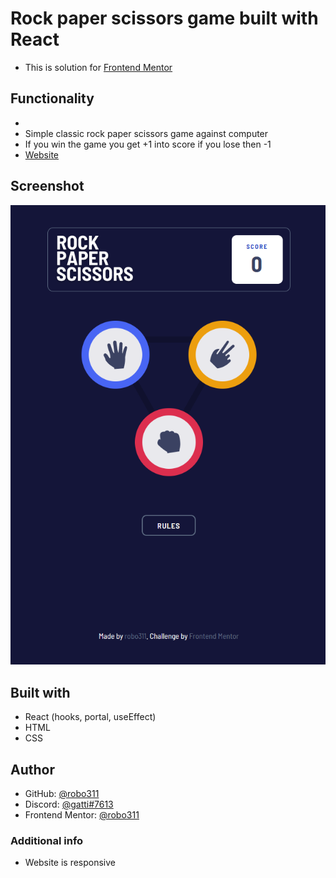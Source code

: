# Rock paper scissors game built with React

- This is solution for [Frontend Mentor](https://www.frontendmentor.io/challenges/rock-paper-scissors-game-pTgwgvgH) 

## Functionality

- 
- Simple classic rock paper scissors game against computer
- If you win the game you get +1 into score if you lose then -1
- [Website](https://robo311.github.io/rock-paper-scissors-app-react/)

## Screenshot

![screenshot of the website](https://github.com/robo311/rock-paper-scissors-app-react/blob/master/web-screenshot.png)

## Built with

- React (hooks, portal, useEffect)
- HTML
- CSS

## Author

- GitHub: [@robo311](https://github.com/robo311)
- Discord: [@gatti#7613](https://discord.com)
- Frontend Mentor: [@robo311](https://www.frontendmentor.io/profile/robo311)

### Additional info

- Website is responsive